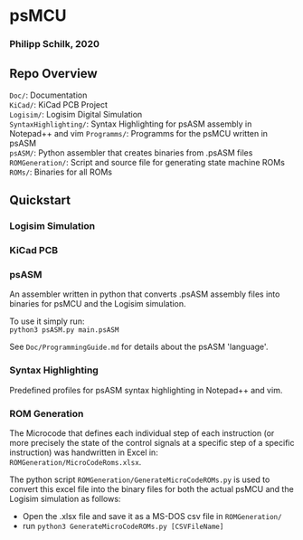 # psMCU
### Philipp Schilk, 2020

## Repo Overview
`Doc/`: Documentation  
`KiCad/`: KiCad PCB Project  
`Logisim/`: Logisim Digital Simulation  
`SyntaxHighlighting/`: Syntax Highlighting for psASM assembly in Notepad++ and vim
`Programms/`: Programms for the psMCU written in psASM  
`psASM/`: Python assembler that creates binaries from .psASM files  
`ROMGeneration/`: Script and source file for generating state machine ROMs  
`ROMs/`: Binaries for all ROMs  

## Quickstart

### Logisim Simulation

### KiCad PCB

### psASM
An assembler written in python that converts .psASM assembly files
into binaries for psMCU and the Logisim simulation.  

To use it simply run:  
`python3 psASM.py main.psASM`

See `Doc/ProgrammingGuide.md` for details about the psASM 'language'.


### Syntax Highlighting 
Predefined profiles for psASM syntax highlighting in Notepad++ and vim.

### ROM Generation
The Microcode that defines each individual step of each instruction (or
more precisely the state of the control signals at a specific step of 
a specific instruction) was handwritten in Excel in:   
`ROMGeneration/MicroCodeRoms.xlsx`.

The python script `ROMGeneration/GenerateMicroCodeROMs.py` is used to  
convert this excel file into the binary files for both the actual
psMCU and the Logisim simulation as follows:  

 - Open the .xlsx file and save it as a MS-DOS csv file in `ROMGeneration/`
 - run `python3 GenerateMicroCodeROMs.py [CSVFileName]` 
